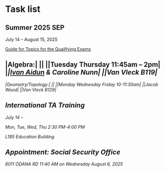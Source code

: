 # Task list

## Summer 2025 SEP
July 14 – August 15, 2025

[Guide for Topics for the Qualifying Exams](https://math.wisc.edu/graduate/current-phd/qualifying-exams/topics/)

|Algebra:|
||
|<i class="fa fa-clock-o"></i>|Tuesday Thursday 11:45am – 2pm|
|<i class="fa fa-graduation-cap">|[Ivan Aidun](https://ivan-aidun.github.io/other-writing.html) & Caroline Nunn|
|<i class="fa fa-map-marker"></i>|Van Vleck B119|
---
|Geometry/Topology:|
||
|<i class="fa fa-clock-o"></i>|Monday Wednesday Friday 10-11:30am|
|<i class="fa fa-graduation-cap">|Jacob Wood|
|<i class="fa fa-map-marker"></i>|Van Vleck B129|

## International TA Training

July 14 – 

<i class="fa fa-clock-o"></i>
Mon, Tue, Wed, Thu
2:30 PM-4:00 PM

<i class="fa fa-map-pin"></i>
L185 Education Building

## Appointment: Social Security Office
<i class="fa fa-map-pin"></i>
6011 ODANA RD
<i class="fa fa-clock-o"></i>
11:40 AM on Wednesday August 6, 2025
